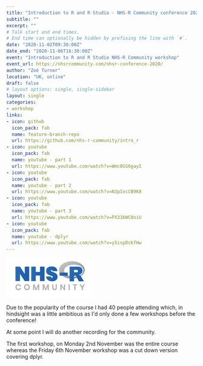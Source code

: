 ```yaml
---
title: "Introduction to R and R Studio - NHS-R Community conference 2020"
subtitle: ""
excerpt: ""
# Talk start and end times.
# End time can optionally be hidden by prefixing the line with `#`.
date: "2020-11-02T09:30:00Z"
date_end: "2020-11-06T16:30:00Z"
event: "Introduction to R and R Studio NHS-R Community workshop"
event_url: https://nhsrcommunity.com/nhsr-conference-2020/
author: "Zoë Turner"
location: "UK, online"
draft: false
# layout options: single, single-sidebar
layout: single
categories:
- workshop
links:
- icon: github
  icon_pack: fab
  name: feature-branch-repo
  url: https://github.com/nhs-r-community/intro_r
- icon: youtube
  icon_pack: fab
  name: youtube - part 1
  url: https://www.youtube.com/watch?v=Wmc0GS6gayI
- icon: youtube
  icon_pack: fab
  name: youtube - part 2
  url: https://www.youtube.com/watch?v=N3pIxcCB9K8
- icon: youtube
  icon_pack: fab
  name: youtube - part 3
  url: https://www.youtube.com/watch?v=PX316WC0oiU
- icon: youtube
  icon_pack: fab
  name: youtube - dplyr
  url: https://www.youtube.com/watch?v=y5ispDcKfHw
---
```


![NHS-R Community](featured-hex.png)

Due to the popularity of the course I had 40 people attending which, in hindsight was a little ambitious as I'd only done a few workshops before the conference!

At some point I will do another recording for the community.

The first workshop, on Monday 2nd November was the entire course whereas the Friday 6th November workshop was a cut down version covering dplyr.
